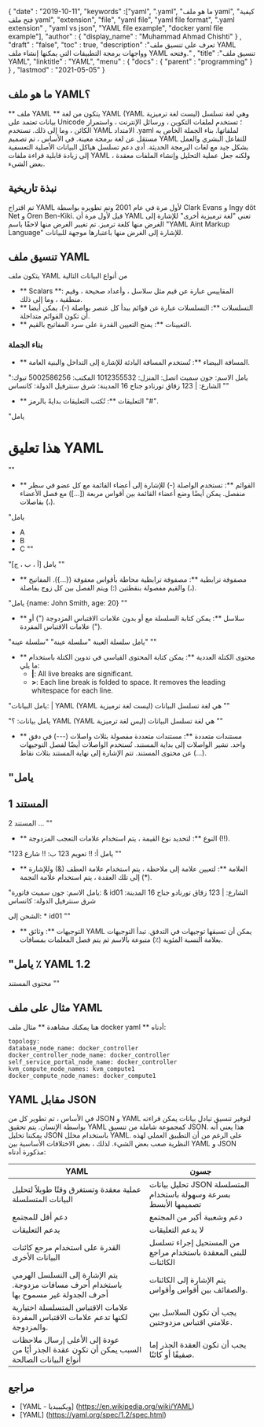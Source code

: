 {
  "date" : "2019-10-11",
  "keywords" :["yaml", ".yaml", "ما هو ملف yaml", "كيفية فتح ملف yaml", "extension", "file", "yaml file", "yaml file format", ".yaml extension" , "yaml vs json", "YAML file example", "docker yaml file example"],
  "author" : {
    "display_name" : "Muhammad Ahmad Chishti"
} ,
  "draft" : "false",
  "toc" : true,
  "description" :"تعرف على تنسيق ملف YAML وواجهات برمجة التطبيقات التي يمكنها إنشاء ملف YAML وفتحه." ,
  "title" :"تنسيق ملف YAML",
  "linktitle" : "YAML",
  "menu" : {
    "docs" : {
      "parent" : "programming"
}
} ,
  "lastmod" : "2021-05-05"
}

## ما هو ملف YAML؟ ##

** ملف YAML ** يتكون من لغة YAML (YAML ليست لغة ترميزية) وهي لغة تسلسل بيانات تعتمد على Unicode ؛ تستخدم لملفات التكوين ، ورسائل الإنترنت ، واستمرار الكائن ، وما إلى ذلك. تستخدم YAML الامتداد .yaml لملفاتها. بناء الجملة الخاص به مستقل عن لغة برمجة معينة. في الأساس ، تم تصميم YAML للتفاعل البشري والعمل بشكل جيد مع لغات البرمجة الحديثة. أدى دعم تسلسل هياكل البيانات الأصلية التعسفية إلى زيادة قابلية قراءة ملفات YAML ، ولكنه جعل عملية التحليل وإنشاء الملفات معقدة بعض الشيء.

## نبذة تاريخية ##

تم اقتراح YAML لأول مرة في عام 2001 وتم تطويره بواسطة Clark Evans و Ingy döt Net و Oren Ben-Kiki. قيل لأول مرة أن YAML تعني "لغة ترميزية أخرى" للإشارة إلى الغرض منها كلغة ترميز. تم تغيير الغرض منها لاحقًا باسم "YAML Aint Markup Language" للإشارة إلى الغرض منها باعتبارها موجهة للبيانات.


## تنسيق ملف YAML ##

يتكون ملف YAML من أنواع البيانات التالية

- ** Scalars **: المقاييس عبارة عن قيم مثل سلاسل ، وأعداد صحيحة ، وقيم منطقية ، وما إلى ذلك.
- ** التسلسلات **: التسلسلات عبارة عن قوائم يبدأ كل عنصر بواصلة (-). يمكن أيضا أن تكون القوائم متداخلة.
- ** التعيينات **: يمنح التعيين القدرة على سرد المفاتيح بالقيم.

### بناء الجملة ###

- ** المسافة البيضاء **: تُستخدم المسافة البادئة للإشارة إلى التداخل والبنية العامة.

"يامل
الاسم: جون سميث
اتصل:
المنزل: 1012355532
المكتب: 5002586256
تبوك:
الشارع: |
123 زقاق تورنادو
جناح 16
المدينة: شرق سنترفيل
الدولة: كانساس
""

- ** التعليقات **: تُكتب التعليقات بدايةً بالرمز "#".

"يامل
# هذا تعليق YAML
""

- ** القوائم **: تستخدم الواصلة (-) للإشارة إلى أعضاء القائمة مع كل عضو في سطر منفصل. يمكن أيضًا وضع أعضاء القائمة بين أقواس مربعة ([...]) مع فصل الأعضاء بفاصلات (،).

"يامل
  - A
  - B
  - C
""

"يامل
[أ ، ب ، ج]
""

- ** مصفوفة ترابطية **: مصفوفة ترابطية محاطة بأقواس معقوفة ({...}). المفاتيح والقيم مفصولة بنقطتين (:) ويتم الفصل بين كل زوج بفاصلة (،).

"يامل
  {name: John Smith, age: 20}
""

- ** سلاسل **: يمكن كتابة السلسلة مع أو بدون علامات الاقتباس المزدوجة (") أو علامات الاقتباس المفردة (").

"يامل
سلسلة العينة
"سلسلة عينة"
"سلسلة عينة"
""

- ** محتوى الكتلة العددية **: يمكن كتابة المحتوى القياسي في تدوين الكتلة باستخدام ما يلي:
  - **|**: All live breaks are significant.
  - **>**: Each line break is folded to space. It removes the leading whitespace for each line.

"يامل
البيانات: |
YAML
(YAML ليست لغة ترميزية)
هي لغة تسلسل البيانات
""

"يامل
بيانات: ؟
YAML (YAML ليس لغة ترميزية)
هي لغة تسلسل البيانات
""

- ** مستندات متعددة **: مستندات متعددة مفصولة بثلاث واصلات (---) في دفق واحد. تشير الواصلات إلى بداية المستند. تُستخدم الواصلات أيضًا لفصل التوجيهات عن محتوى المستند. تتم الإشارة إلى نهاية المستند بثلاث نقاط (...).

"يامل
  ---
المستند 1
  ---
المستند 2
...
""

- ** النوع **: لتحديد نوع القيمة ، يتم استخدام علامات التعجب المزدوجة (!!).

"يامل
أ: !! تعويم 123
ب: !! شارع 123
""

- ** العلامة **: لتعيين علامة إلى ملاحظة ، يتم استخدام علامة العطف (&) وللإشارة إلى تلك العقدة ، يتم استخدام علامة النجمة (*).

"يامل
الاسم: جون سميث
فاتورة: & id01
الشارع: |
123 زقاق تورنادو
جناح 16
المدينة: شرق سنترفيل
الدولة: كانساس

الشحن إلى: * id01
""

- ** التوجيهات **: وثائق YAML يمكن أن تسبقها توجيهات في التدفق. تبدأ التوجيهات بعلامة النسبة المئوية (٪) متبوعة بالاسم ثم يتم فصل المعلمات بمسافات.

"يامل
٪ YAML 1.2
  ---
محتوى المستند
""
## مثال على ملف YAML
هنا يمكنك مشاهدة ** مثال ملف docker yaml ** أدناه:

```
topology:
database_node_name: docker_controller
docker_controller_node_name: docker_controller
self_service_portal_node_name: docker_controller
kvm_compute_node_names: kvm_compute1
docker_compute_node_names: docker_compute1
```

## YAML مقابل JSON
في الأساس ، تم تطوير كل من JSON و YAML لتوفير تنسيق تبادل بيانات يمكن قراءته بواسطة الإنسان. يتم تحقيق YAML كمجموعة شاملة من تنسيق JSON. هذا يعني أنه يمكننا تحليل JSON باستخدام محلل YAML. على الرغم من أن التطبيق العملي لهذه النظرية صعب بعض الشيء. لذلك ، بعض الاختلافات الأساسية بين YAML و JSON مذكورة أدناه:

| YAML | جسون |
---|---|
| عملية معقدة وتستغرق وقتًا طويلاً لتحليل البيانات المتسلسلة | تحليل بيانات JSON المتسلسلة بسرعة وسهولة باستخدام تصميمها الأبسط |
| دعم أقل للمجتمع | دعم وشعبية أكبر من المجتمع |
| يدعم التعليقات | لا يدعم التعليقات |
| القدرة على استخدام مرجع كائنات البيانات الأخرى | من المستحيل إجراء تسلسل للبنى المعقدة باستخدام مراجع الكائنات |
| يتم الإشارة إلى التسلسل الهرمي باستخدام أحرف مسافات مزدوجة. أحرف الجدولة غير مسموح بها | يتم الإشارة إلى الكائنات والصفائف بين أقواس وأقواس. |
| علامات الاقتباس المتسلسلة اختيارية لكنها تدعم علامات الاقتباس المفردة والمزدوجة. | يجب أن تكون السلاسل بين علامتي اقتباس مزدوجتين. |
عودة إلى الأعلى إرسال ملاحظات السبب يمكن أن تكون عقدة الجذر أيًا من أنواع البيانات الصالحة | يجب أن تكون العقدة الجذر إما صفيفًا أو كائنًا.


## مراجع ##

- [YAML - ويكيبيديا] (https://en.wikipedia.org/wiki/YAML)
- [YAML] (https://yaml.org/spec/1.2/spec.html)

